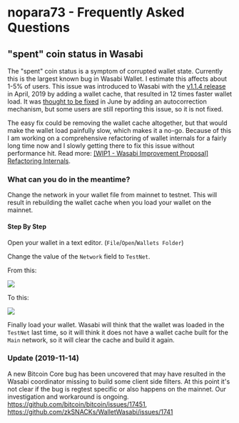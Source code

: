 # nopara73 - Frequently Asked Questions

## "spent" coin status in Wasabi

The "spent" coin status is a symptom of corrupted wallet state. Currently this is the largest known bug in Wasabi Wallet. I estimate this affects about 1-5% of users. This issue was introduced to Wasabi with the [v1.1.4 release](https://github.com/zkSNACKs/WalletWasabi/releases/tag/v1.1.4) in April, 2019 by adding a wallet cache, that resulted in 12 times faster wallet load. It was [thought to be fixed](https://old.reddit.com/r/WasabiWallet/comments/c2hco8/announcement_spent_coin_and_lost_unconfirmed/) in June by adding an autocorrection mechanism, but some users are still reporting this issue, so it is not fixed.  

The easy fix could be removing the wallet cache altogether, but that would make the wallet load painfully slow, which makes it a no-go. Because of this I am working on a comprehensive refactoring of wallet internals for a fairly long time now and I slowly getting there to fix this issue without performance hit. Read more: [[WIP1 - Wasabi Improvement Proposal] Refactoring Internals](https://github.com/zkSNACKs/WalletWasabi/issues/2359).

### What can you do in the meantime?

Change the network in your wallet file from mainnet to testnet. This will result in rebuilding the wallet cache when you load your wallet on the mainnet.

#### Step By Step

Open your wallet in a text editor. (`File`/`Open`/`Wallets Folder`)

Change the value of the `Network` field to `TestNet`.

From this:

![](https://i.imgur.com/2uq9Nrr.png)

To this:

![](https://i.imgur.com/kHkKnC7.png)

Finally load your wallet. Wasabi will think that the wallet was loaded in the `TestNet` last time, so it will think it does not have a wallet cache built for the `Main` network, so it will clear the cache and build it again.

### Update (2019-11-14)

A new Bitcoin Core bug has been uncovered that may have resulted in the Wasabi coordinator missing to build some client side filters. At this point it's not clear if the bug is regtest specific or also happens on the mainnet. Our investigation and workaround is ongoing.
https://github.com/bitcoin/bitcoin/issues/17451, https://github.com/zkSNACKs/WalletWasabi/issues/1741
